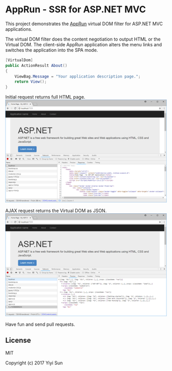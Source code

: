 # AppRun - SSR for ASP.NET MVC

This project demonstrates the [AppRun](https://github.com/yysun/apprun) virtual DOM filter for ASP.NET MVC applications.

The virtual DOM filter does the content negotiation to output HTML or the Virtual DOM. The client-side AppRun application alters the menu links and switches the application into the SPA mode.

```C#
[VirtualDom]
public ActionResult About()
{
    ViewBag.Message = "Your application description page.";
    return View();
}
```
Initial request returns full HTML page.
![screenshot](docs/Figure_8-6.png)

AJAX request returns the Virtual DOM as JSON.
![screenshot](docs/Figure_8-7.png)


Have fun and send pull requests.

## License

MIT

Copyright (c) 2017 Yiyi Sun